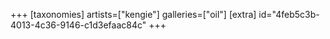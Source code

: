 +++
[taxonomies]
artists=["kengie"]
galleries=["oil"]
[extra]
id="4feb5c3b-4013-4c36-9146-c1d3efaac84c"
+++